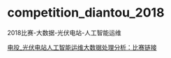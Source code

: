 # competition_diantou_2018
2018比赛-大数据-光伏电站-人工智能运维

[电投_光伏电站人工智能运维大数据处理分析：比赛链接](https://www.datafountain.cn/competitions/303/details)
